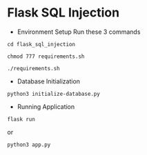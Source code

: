 # Flask SQL Injection
- Environment Setup
Run these 3 commands
```
cd flask_sql_injection
```
```
chmod 777 requirements.sh
```
```
./requirements.sh
```

- Database Initialization
```
python3 initialize-database.py
```

- Running Application
```
flask run
```
or
```
python3 app.py
```